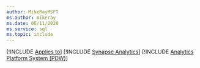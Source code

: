 ```yaml
---
author: MikeRayMSFT
ms.author: mikeray
ms.date: 06/11/2020
ms.service: sql
ms.topic: include
---
```


[!INCLUDE [Applies to](../../includes/applies-md.md)] [!INCLUDE [Synapse Analytics](_asa.md)] [!INCLUDE [Analytics Platform System (PDW)](../../includes/applies-to-version/_pdw.md)]
